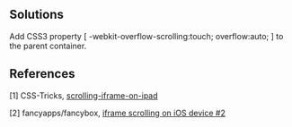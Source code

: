 ## Solutions
Add CSS3 property [ -webkit-overflow-scrolling:touch; overflow:auto; ] to the parent container.

## References
[1] CSS-Tricks, [scrolling-iframe-on-ipad](https://css-tricks.com/forums/topic/scrolling-iframe-on-ipad/)

[2] fancyapps/fancybox, [iframe scrolling on iOS device #2](https://github.com/fancyapps/fancyBox/issues/2#issuecomment-5997068)